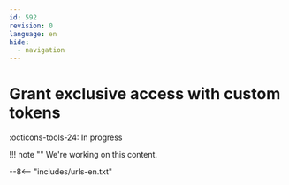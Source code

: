 ```yaml
---
id: 592
revision: 0
language: en
hide:
  - navigation
---
```


# Grant exclusive access with custom tokens

 :octicons-tools-24: In progress

!!! note ""
     We're working on this content.

--8<-- "includes/urls-en.txt"
